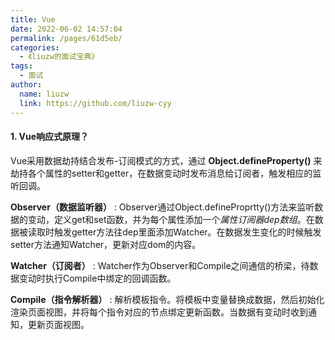 ```yaml
---
title: Vue
date: 2022-06-02 14:57:04
permalink: /pages/61d5eb/
categories:
  - 《liuzw的面试宝典》
tags:
  - 面试
author:
  name: liuzw
  link: https://github.com/liuzw-cyy
---
```

#### 1. Vue响应式原理？
Vue采用数据劫持结合发布-订阅模式的方式，通过 **Object.defineProperty()** 来劫持各个属性的setter和getter，在数据变动时发布消息给订阅者，触发相应的监听回调。

**Observer（数据监听器）** : Observer通过Object.defineProprtty()方法来监听数据的变动，定义get和set函数，并为每个属性添加一个*属性订阅器dep数组*。在数据被读取时触发getter方法往dep里面添加Watcher。在数据发生变化的时候触发setter方法通知Watcher，更新对应dom的内容。

**Watcher（订阅者）** : Watcher作为Observer和Compile之间通信的桥梁，待数据变动时执行Compile中绑定的回调函数。

**Compile（指令解析器）** : 解析模板指令。将模板中变量替换成数据，然后初始化渲染页面视图，并将每个指令对应的节点绑定更新函数。当数据有变动时收到通知，更新页面视图。